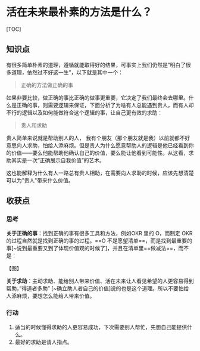 # 活在未来最朴素的方法是什么？

[TOC]

## 知识点

有很多简单朴素的道理，遵循就能取得好的结果，可事实上我们仍然是”明白了很多道理，依然过不好这一生”，以下就是其中一个：

> 正确的方法做正确的事

如果非要比较，做正确的事比正确的做事更重要，它决定了我们最终会去哪里。什么是正确的事，则需要逻辑来保证，下面分析了为啥有人总能遇到贵人，而有人却不行的逻辑以及如何能做符合这个逻辑的事，让自己更有效的求助：

> 贵人和求助

贵人简单来说就是帮助别人的人， 我有个朋友（那个朋友就是我）以前就都不好意思向人求助，怕给人添麻烦。但是贵人为什么愿意帮助人的逻辑是他已经看到你的价值——要么他能帮助他确认自己的价值，要么能让他看到可能性。从这看，求助其实是一次”正确展示自我价值”的艺术。

这也能解释为什么有人一路总有贵人相助，在需要向人求助的时候，应该先想清楚可以为”贵人"带来什么价值。



## 收获点

### 思考

**关于正确的事**：找到正确的事有很多工具和方法，例如OKR 里的 O，而制定 OKR 的过程自然就是找到正确的事的过程。==O 不是愿望清单==，而是找到最重要的事[~说到最重要又到了体现价值观的时候了]，并且在清单里==做减法==，而不是：

【图】

**关于求助**：主动求助、能给别人带来价值、活在未来让人看见希望的人更容易得到帮助，”得道者多助” [~确立助人者自己的价值]说的也是这个道理。所以不要怕给人添麻烦，要想怎么能给人带来价值。

### 行动

1. 适当的时候懂得求助的人更容易成功，下次需要别人帮忙，先想自己能提供什么。
2. 最好的求助是请人指点。